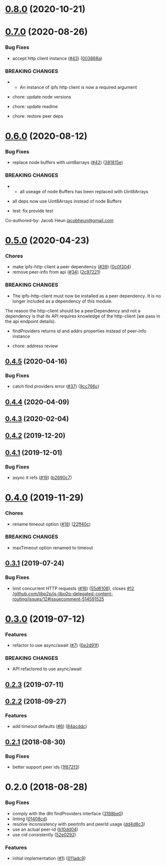 # [0.8.0](https://github.com/libp2p/js-libp2p-delegated-content-routing/compare/v0.7.0...v0.8.0) (2020-10-21)



<a name="0.7.0"></a>
# [0.7.0](https://github.com/libp2p/js-libp2p-delegated-content-routing/compare/v0.6.0...v0.7.0) (2020-08-26)


### Bug Fixes

* accept http client instance ([#43](https://github.com/libp2p/js-libp2p-delegated-content-routing/issues/43)) ([003888a](https://github.com/libp2p/js-libp2p-delegated-content-routing/commit/003888a))


### BREAKING CHANGES

* - An instance of ipfs http client is now a required argument

* chore: update node versions

* chore: update readme

* chore: restore peer deps



<a name="0.6.0"></a>
# [0.6.0](https://github.com/libp2p/js-libp2p-delegated-content-routing/compare/v0.5.0...v0.6.0) (2020-08-12)


### Bug Fixes

* replace node buffers with uint8arrays ([#42](https://github.com/libp2p/js-libp2p-delegated-content-routing/issues/42)) ([381815e](https://github.com/libp2p/js-libp2p-delegated-content-routing/commit/381815e))


### BREAKING CHANGES

* - all useage of node Buffers has been replaced with Uint8Arrays
- all deps now use Uint8Arrays instead of node Buffers

* test: fix provide test

Co-authored-by: Jacob Heun <jacobheun@gmail.com>



<a name="0.5.0"></a>
# [0.5.0](https://github.com/libp2p/js-libp2p-delegated-content-routing/compare/v0.4.5...v0.5.0) (2020-04-23)


### Chores

* make ipfs-http-client a peer dependency ([#39](https://github.com/libp2p/js-libp2p-delegated-content-routing/issues/39)) ([0c0f304](https://github.com/libp2p/js-libp2p-delegated-content-routing/commit/0c0f304))
* remove peer-info from api ([#34](https://github.com/libp2p/js-libp2p-delegated-content-routing/issues/34)) ([2c97221](https://github.com/libp2p/js-libp2p-delegated-content-routing/commit/2c97221))


### BREAKING CHANGES

* The ipfs-http-client must now be installed
as a peer dependency. It is no longer included as a dependency
of this module.

The reason the http-client should be a peerDependency and
not a dependency is that its API requires knowledge of the
http-client (we pass in the api endpoint details).
* findProviders returns id and addrs properties instead of peer-info instance

* chore: address review



<a name="0.4.5"></a>
## [0.4.5](https://github.com/libp2p/js-libp2p-delegated-content-routing/compare/v0.4.4...v0.4.5) (2020-04-16)


### Bug Fixes

* catch find providers error ([#37](https://github.com/libp2p/js-libp2p-delegated-content-routing/issues/37)) ([9cc766c](https://github.com/libp2p/js-libp2p-delegated-content-routing/commit/9cc766c))



<a name="0.4.4"></a>
## [0.4.4](https://github.com/libp2p/js-libp2p-delegated-content-routing/compare/v0.4.3...v0.4.4) (2020-04-09)



<a name="0.4.3"></a>
## [0.4.3](https://github.com/libp2p/js-libp2p-delegated-content-routing/compare/v0.4.2...v0.4.3) (2020-02-04)



<a name="0.4.2"></a>
## [0.4.2](https://github.com/libp2p/js-libp2p-delegated-content-routing/compare/v0.4.1...v0.4.2) (2019-12-20)



<a name="0.4.1"></a>
## [0.4.1](https://github.com/libp2p/js-libp2p-delegated-content-routing/compare/v0.4.0...v0.4.1) (2019-12-01)


### Bug Fixes

* async it refs ([#19](https://github.com/libp2p/js-libp2p-delegated-content-routing/issues/19)) ([b2690c7](https://github.com/libp2p/js-libp2p-delegated-content-routing/commit/b2690c7))



<a name="0.4.0"></a>
# [0.4.0](https://github.com/libp2p/js-libp2p-delegated-content-routing/compare/v0.3.1...v0.4.0) (2019-11-29)


### Chores

* rename timeout option ([#18](https://github.com/libp2p/js-libp2p-delegated-content-routing/issues/18)) ([22ff40c](https://github.com/libp2p/js-libp2p-delegated-content-routing/commit/22ff40c))


### BREAKING CHANGES

* maxTimeout option renamed to timeout



<a name="0.3.1"></a>
## [0.3.1](https://github.com/libp2p/js-libp2p-delegated-content-routing/compare/v0.3.0...v0.3.1) (2019-07-24)


### Bug Fixes

* limit concurrent HTTP requests ([#16](https://github.com/libp2p/js-libp2p-delegated-content-routing/issues/16)) ([55d6108](https://github.com/libp2p/js-libp2p-delegated-content-routing/commit/55d6108)), closes [#12](https://github.com/libp2p/js-libp2p-delegated-content-routing/issues/12) [/github.com/libp2p/js-libp2p-delegated-content-routing/issues/12#issuecomment-514591525](https://github.com//github.com/libp2p/js-libp2p-delegated-content-routing/issues/12/issues/issuecomment-514591525)



<a name="0.3.0"></a>
# [0.3.0](https://github.com/libp2p/js-libp2p-delegated-content-routing/compare/v0.2.3...v0.3.0) (2019-07-12)


### Features

* refactor to use async/await ([#7](https://github.com/libp2p/js-libp2p-delegated-content-routing/issues/7)) ([0e2d91f](https://github.com/libp2p/js-libp2p-delegated-content-routing/commit/0e2d91f))


### BREAKING CHANGES

* API refactored to use async/await



<a name="0.2.3"></a>
## [0.2.3](https://github.com/libp2p/js-libp2p-delegated-content-routing/compare/v0.2.2...v0.2.3) (2019-07-11)



<a name="0.2.2"></a>
## [0.2.2](https://github.com/libp2p/js-libp2p-delegated-content-routing/compare/v0.2.1...v0.2.2) (2018-09-27)


### Features

* add timeout defaults ([#6](https://github.com/libp2p/js-libp2p-delegated-content-routing/issues/6)) ([84acddc](https://github.com/libp2p/js-libp2p-delegated-content-routing/commit/84acddc))



<a name="0.2.1"></a>
## [0.2.1](https://github.com/libp2p/js-libp2p-delegated-content-routing/compare/v0.2.0...v0.2.1) (2018-08-30)


### Bug Fixes

* better support peer ids ([1f872f3](https://github.com/libp2p/js-libp2p-delegated-content-routing/commit/1f872f3))



<a name="0.2.0"></a>
# 0.2.0 (2018-08-28)


### Bug Fixes

* comply with the dht findProviders interface ([3188be0](https://github.com/libp2p/js-libp2p-delegated-content-routing/commit/3188be0))
* linting ([01408cd](https://github.com/libp2p/js-libp2p-delegated-content-routing/commit/01408cd))
* resolve inconsistency with peerInfo and peerId usage ([dd4d8c3](https://github.com/libp2p/js-libp2p-delegated-content-routing/commit/dd4d8c3))
* use an actual peer-id ([b10dd04](https://github.com/libp2p/js-libp2p-delegated-content-routing/commit/b10dd04))
* use cid consistently ([52e0292](https://github.com/libp2p/js-libp2p-delegated-content-routing/commit/52e0292))


### Features

* initial implementation ([#1](https://github.com/libp2p/js-libp2p-delegated-content-routing/issues/1)) ([011adc9](https://github.com/libp2p/js-libp2p-delegated-content-routing/commit/011adc9))



